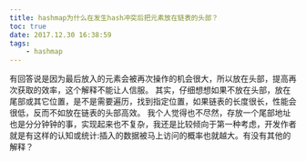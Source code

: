 ```yaml
---
title: hashmap为什么在发生hash冲突后把元素放在链表的头部？
toc: true
date: 2017.12.30 16:38:59
tags: 
    - hashmap
---
```

有回答说是因为最后放入的元素会被再次操作的机会很大，所以放在头部，提高再次获取的效率，这个解释不能让人信服。 其实，仔细想想如果不放在头部，放在尾部或其它位置，是不是需要遍历，找到指定位置，如果链表的长度很长，性能会很低，反而不如放在链表的头部高效。 我个人觉得也不尽然，存放一个尾部地址也是分分钟钟的事，实现起来也不复杂，我还是比较倾向于第一种考虑，开发作者就是有这样的认知或统计:插入的数据被马上访问的概率也就越大。有没有其他的解释？